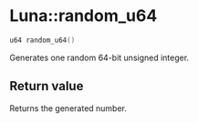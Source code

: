 # Luna::random_u64

```c++
u64 random_u64()
```

Generates one random 64-bit unsigned integer. 



## Return value
Returns the generated number. 

